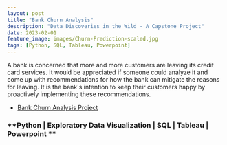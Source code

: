 ```yaml
---
layout: post
title: "Bank Churn Analysis"
description: "Data Discoveries in the Wild - A Capstone Project"
date: 2023-02-01
feature_image: images/Churn-Prediction-scaled.jpg
tags: [Python, SQL, Tableau, Powerpoint]
---
```


A bank is concerned that more and more customers are leaving its credit card services. It would be appreciated if someone could analyze it and come up with recommendations for how the bank can mitigate the reasons for leaving. It is the bank's intention to keep their customers happy by proactively implementing these recommendations.

 * [Bank Churn Analysis Project](https://github.com/TheBrittinator/DA_Project_Churn_Analysis)

### **Python | Exploratory Data Visualization | SQL | Tableau | Powerpoint **
